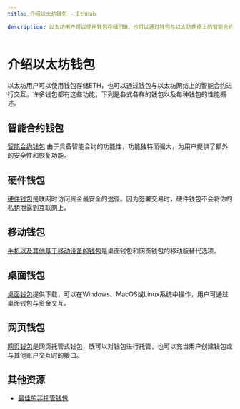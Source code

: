 ```yaml
---
title: 介绍以太坊钱包 - EthHub

description: 以太坊用户可以使用钱包存储ETH，也可以通过钱包与以太坊网络上的智能合约进行交互。
---
```


# 介绍以太坊钱包

以太坊用户可以使用钱包存储ETH，也可以通过钱包与以太坊网络上的智能合约进行交互。许多钱包都有这些功能，下列是各式各样的钱包以及每种钱包的性能概述。

## 智能合约钱包
[智能合约钱包](smart-contract-wallets.md) 由于具备智能合约的功能性，功能独特而强大，为用户提供了额外的安全性和恢复功能。

## 硬件钱包
[硬件钱包](hardware.md)是联网时访问资金最安全的途径。因为签署交易时，硬件钱包不会将你的私钥泄露到互联网上。

## 移动钱包
[手机以及其他基于移动设备的钱包](mobile.md)是桌面钱包和网页钱包的移动版替代选项。

## 桌面钱包
[桌面钱包](desktop.md)提供下载，可以在Windows、MacOS或Linux系统中操作，用户可通过桌面钱包与资金交互。

## 网页钱包
[网页钱包](web.md)是网页托管式钱包，既可以对钱包进行托管，也可以充当用户创建钱包或与其他账户交互时的接口。

## 其他资源
* [最佳的非托管钱包](https://cryptotesters.com/best-non-custodial-wallets)
